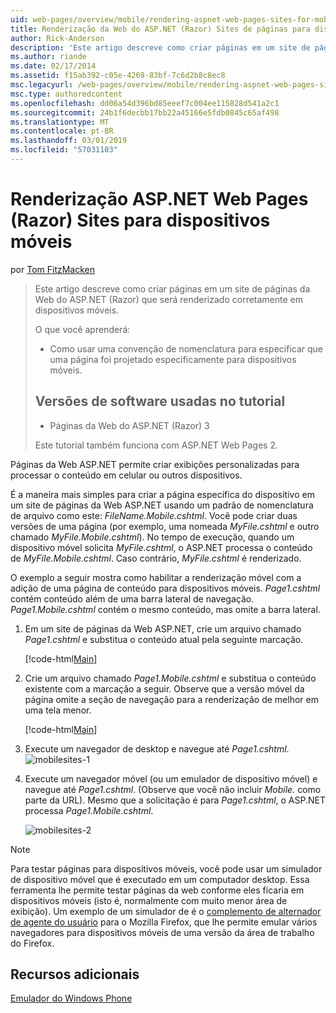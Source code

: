 ```yaml
---
uid: web-pages/overview/mobile/rendering-aspnet-web-pages-sites-for-mobile-devices
title: Renderização da Web do ASP.NET (Razor) Sites de páginas para dispositivos móveis | Microsoft Docs
author: Rick-Anderson
description: 'Este artigo descreve como criar páginas em um site de páginas da Web do ASP.NET (Razor) que será renderizado corretamente em dispositivos móveis. O que você aprenderá: Como você...'
ms.author: riande
ms.date: 02/17/2014
ms.assetid: f15ab392-c05e-4269-83bf-7c6d2b8c8ec8
msc.legacyurl: /web-pages/overview/mobile/rendering-aspnet-web-pages-sites-for-mobile-devices
msc.type: authoredcontent
ms.openlocfilehash: dd06a54d396bd85eeef7c004ee115828d541a2c1
ms.sourcegitcommit: 24b1f6decbb17bb22a45166e5fdb0845c65af498
ms.translationtype: MT
ms.contentlocale: pt-BR
ms.lasthandoff: 03/01/2019
ms.locfileid: "57031103"
---
```

<a name="rendering-aspnet-web-pages-razor-sites-for-mobile-devices"></a>Renderização ASP.NET Web Pages (Razor) Sites para dispositivos móveis
====================
por [Tom FitzMacken](https://github.com/tfitzmac)

> Este artigo descreve como criar páginas em um site de páginas da Web do ASP.NET (Razor) que será renderizado corretamente em dispositivos móveis.
> 
> O que você aprenderá:
> 
> - Como usar uma convenção de nomenclatura para especificar que uma página foi projetado especificamente para dispositivos móveis.
>   
> 
> ## <a name="software-versions-used-in-the-tutorial"></a>Versões de software usadas no tutorial
> 
> 
> - Páginas da Web do ASP.NET (Razor) 3
>   
> 
> Este tutorial também funciona com ASP.NET Web Pages 2.


Páginas da Web ASP.NET permite criar exibições personalizadas para processar o conteúdo em celular ou outros dispositivos.

É a maneira mais simples para criar a página específica do dispositivo em um site de páginas da Web ASP.NET usando um padrão de nomenclatura de arquivo como este: <em>FileName.</em><em>Mobile</em><em>.cshtml</em>. Você pode criar duas versões de uma página (por exemplo, uma nomeada <em>MyFile.cshtml</em> e outro chamado <em>MyFile.Mobile.cshtml</em>). No tempo de execução, quando um dispositivo móvel solicita <em>MyFile.cshtml</em>, o ASP.NET processa o conteúdo de <em>MyFile.Mobile.cshtml</em>. Caso contrário, <em>MyFile.cshtml</em> é renderizado.

O exemplo a seguir mostra como habilitar a renderização móvel com a adição de uma página de conteúdo para dispositivos móveis. *Page1.cshtml* contém conteúdo além de uma barra lateral de navegação. *Page1.Mobile.cshtml* contém o mesmo conteúdo, mas omite a barra lateral.

1. Em um site de páginas da Web ASP.NET, crie um arquivo chamado *Page1.cshtml* e substitua o conteúdo atual pela seguinte marcação.

    [!code-html[Main](rendering-aspnet-web-pages-sites-for-mobile-devices/samples/sample1.html)]
2. Crie um arquivo chamado *Page1.Mobile.cshtml* e substitua o conteúdo existente com a marcação a seguir. Observe que a versão móvel da página omite a seção de navegação para a renderização de melhor em uma tela menor.

    [!code-html[Main](rendering-aspnet-web-pages-sites-for-mobile-devices/samples/sample2.html)]
3. Execute um navegador de desktop e navegue até *Page1.cshtml*. ![mobilesites-1](rendering-aspnet-web-pages-sites-for-mobile-devices/_static/image1.png)
4. Execute um navegador móvel (ou um emulador de dispositivo móvel) e navegue até *Page1.cshtml*. (Observe que você não incluir *Mobile.* como parte da URL). Mesmo que a solicitação é para *Page1.cshtml*, o ASP.NET processa *Page1.Mobile.cshtml*.

    ![mobilesites-2](rendering-aspnet-web-pages-sites-for-mobile-devices/_static/image2.png)

> [!NOTE]
> Para testar páginas para dispositivos móveis, você pode usar um simulador de dispositivo móvel que é executado em um computador desktop. Essa ferramenta lhe permite testar páginas da web conforme eles ficaria em dispositivos móveis (isto é, normalmente com muito menor área de exibição). Um exemplo de um simulador de é o [complemento de alternador de agente do usuário](http://addons.mozilla.org/firefox/addon/user-agent-switcher/) para o Mozilla Firefox, que lhe permite emular vários navegadores para dispositivos móveis de uma versão da área de trabalho do Firefox.


<a id="Additional_Resources"></a>
## <a name="additional-resources"></a>Recursos adicionais


[Emulador do Windows Phone](https://msdn.microsoft.com/library/ff402563(v=VS.92).aspx)
